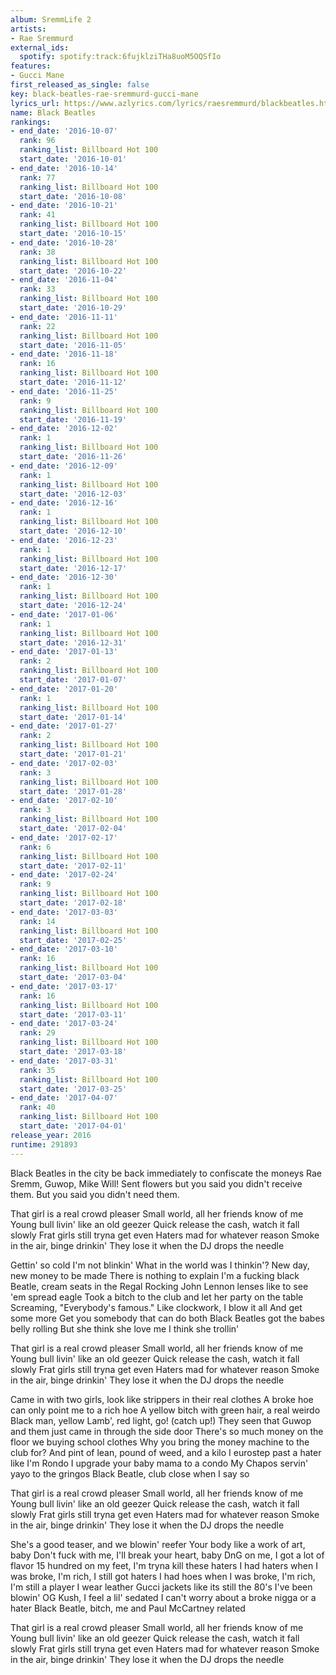 ```yaml
---
album: SremmLife 2
artists:
- Rae Sremmurd
external_ids:
  spotify: spotify:track:6fujklziTHa8uoM5OQSfIo
features:
- Gucci Mane
first_released_as_single: false
key: black-beatles-rae-sremmurd-gucci-mane
lyrics_url: https://www.azlyrics.com/lyrics/raesremmurd/blackbeatles.html
name: Black Beatles
rankings:
- end_date: '2016-10-07'
  rank: 96
  ranking_list: Billboard Hot 100
  start_date: '2016-10-01'
- end_date: '2016-10-14'
  rank: 77
  ranking_list: Billboard Hot 100
  start_date: '2016-10-08'
- end_date: '2016-10-21'
  rank: 41
  ranking_list: Billboard Hot 100
  start_date: '2016-10-15'
- end_date: '2016-10-28'
  rank: 38
  ranking_list: Billboard Hot 100
  start_date: '2016-10-22'
- end_date: '2016-11-04'
  rank: 33
  ranking_list: Billboard Hot 100
  start_date: '2016-10-29'
- end_date: '2016-11-11'
  rank: 22
  ranking_list: Billboard Hot 100
  start_date: '2016-11-05'
- end_date: '2016-11-18'
  rank: 16
  ranking_list: Billboard Hot 100
  start_date: '2016-11-12'
- end_date: '2016-11-25'
  rank: 9
  ranking_list: Billboard Hot 100
  start_date: '2016-11-19'
- end_date: '2016-12-02'
  rank: 1
  ranking_list: Billboard Hot 100
  start_date: '2016-11-26'
- end_date: '2016-12-09'
  rank: 1
  ranking_list: Billboard Hot 100
  start_date: '2016-12-03'
- end_date: '2016-12-16'
  rank: 1
  ranking_list: Billboard Hot 100
  start_date: '2016-12-10'
- end_date: '2016-12-23'
  rank: 1
  ranking_list: Billboard Hot 100
  start_date: '2016-12-17'
- end_date: '2016-12-30'
  rank: 1
  ranking_list: Billboard Hot 100
  start_date: '2016-12-24'
- end_date: '2017-01-06'
  rank: 1
  ranking_list: Billboard Hot 100
  start_date: '2016-12-31'
- end_date: '2017-01-13'
  rank: 2
  ranking_list: Billboard Hot 100
  start_date: '2017-01-07'
- end_date: '2017-01-20'
  rank: 1
  ranking_list: Billboard Hot 100
  start_date: '2017-01-14'
- end_date: '2017-01-27'
  rank: 2
  ranking_list: Billboard Hot 100
  start_date: '2017-01-21'
- end_date: '2017-02-03'
  rank: 3
  ranking_list: Billboard Hot 100
  start_date: '2017-01-28'
- end_date: '2017-02-10'
  rank: 3
  ranking_list: Billboard Hot 100
  start_date: '2017-02-04'
- end_date: '2017-02-17'
  rank: 6
  ranking_list: Billboard Hot 100
  start_date: '2017-02-11'
- end_date: '2017-02-24'
  rank: 9
  ranking_list: Billboard Hot 100
  start_date: '2017-02-18'
- end_date: '2017-03-03'
  rank: 14
  ranking_list: Billboard Hot 100
  start_date: '2017-02-25'
- end_date: '2017-03-10'
  rank: 16
  ranking_list: Billboard Hot 100
  start_date: '2017-03-04'
- end_date: '2017-03-17'
  rank: 16
  ranking_list: Billboard Hot 100
  start_date: '2017-03-11'
- end_date: '2017-03-24'
  rank: 29
  ranking_list: Billboard Hot 100
  start_date: '2017-03-18'
- end_date: '2017-03-31'
  rank: 35
  ranking_list: Billboard Hot 100
  start_date: '2017-03-25'
- end_date: '2017-04-07'
  rank: 40
  ranking_list: Billboard Hot 100
  start_date: '2017-04-01'
release_year: 2016
runtime: 291893
---
```

Black Beatles in the city be back immediately to confiscate the moneys
Rae Sremm, Guwop, Mike Will!
Sent flowers but you said you didn't receive them.
But you said you didn't need them.


That girl is a real crowd pleaser
Small world, all her friends know of me
Young bull livin' like an old geezer
Quick release the cash, watch it fall slowly
Frat girls still tryna get even
Haters mad for whatever reason
Smoke in the air, binge drinkin'
They lose it when the DJ drops the needle

Gettin' so cold I'm not blinkin'
What in the world was I thinkin'?
New day, new money to be made
There is nothing to explain
I'm a fucking black Beatle, cream seats in the Regal
Rocking John Lennon lenses like to see 'em spread eagle
Took a bitch to the club and let her party on the table
Screaming, "Everybody's famous."
Like clockwork, I blow it all
And get some more
Get you somebody that can do both
Black Beatles got the babes belly rolling
But she think she love me
I think she trollin'

That girl is a real crowd pleaser
Small world, all her friends know of me
Young bull livin' like an old geezer
Quick release the cash, watch it fall slowly
Frat girls still tryna get even
Haters mad for whatever reason
Smoke in the air, binge drinkin'
They lose it when the DJ drops the needle


Came in with two girls, look like strippers in their real clothes
A broke hoe can only point me to a rich hoe
A yellow bitch with green hair, a real weirdo
Black man, yellow Lamb', red light, go!
(catch up!)
They seen that Guwop and them just came in through the side door
There's so much money on the floor we buying school clothes
Why you bring the money machine to the club for?
And pint of lean, pound of weed, and a kilo
I eurostep past a hater like I'm Rondo
I upgrade your baby mama to a condo
My Chapos servin' yayo to the gringos
Black Beatle, club close when I say so


That girl is a real crowd pleaser
Small world, all her friends know of me
Young bull livin' like an old geezer
Quick release the cash, watch it fall slowly
Frat girls still tryna get even
Haters mad for whatever reason
Smoke in the air, binge drinkin'
They lose it when the DJ drops the needle


She's a good teaser, and we blowin' reefer
Your body like a work of art, baby
Don't fuck with me, I'll break your heart, baby
DnG on me, I got a lot of flavor
15 hundred on my feet, I'm tryna kill these haters
I had haters when I was broke, I'm rich, I still got haters
I had hoes when I was broke, I'm rich, I'm still a player
I wear leather Gucci jackets like its still the 80's
I've been blowin' OG Kush, I feel a lil' sedated
I can't worry about a broke nigga or a hater
Black Beatle, bitch, me and Paul McCartney related


That girl is a real crowd pleaser
Small world, all her friends know of me
Young bull livin' like an old geezer
Quick release the cash, watch it fall slowly
Frat girls still tryna get even
Haters mad for whatever reason
Smoke in the air, binge drinkin'
They lose it when the DJ drops the needle
